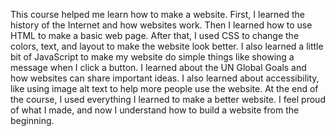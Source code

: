 This course helped me learn how to make a website. First, I learned the history of the Internet and how websites work. Then I learned how to use HTML to make a basic web page. After that, I used CSS to change the colors, text, and layout to make the website look better. I also learned a little bit of JavaScript to make my website do simple things like showing a message when I click a button. I learned about the UN Global Goals and how websites can share important ideas. I also learned about accessibility, like using image alt text to help more people use the website. At the end of the course, I used everything I learned to make a better website. I feel proud of what I made, and now I understand how to build a website from the beginning.
